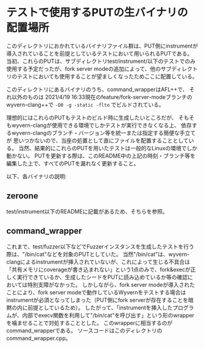 # テストで使用するPUTの生バイナリの配置場所

このディレクトリにおかれているバイナリファイル群は、PUT側にinstrumentが導入されていることを前提としているテストにおいて用いられるPUTである。
当初、これらのPUTは、サブディレクトリtest/instrument/以下のテストでのみ使用する予定だったが、fork server modeの追加によって、他のサブディレクトリのテストにおいても使用することが望ましくなったためここに配置している。

このディレクトリにあるバイナリのうち、command\_wrapperはAFL\+\+で、
それ以外のものは 2021/4/19 16:33現在のfeature/fork-server-modeブランチのwyvern-clang++で
`-O0 -g -static -flto`
でビルドされている。

理想的にはこれらのPUTもテストのビルド時に生成したいところだが、
そもそもwyvern-clangが使用できる環境でしかテストが実行できなくなる上、
依存するwyvern-clangのブランチ・バージョン等を統一または指定する簡便な手立てが
思いつかないので、当座の処置として直にファイルを配置することとしている。
当然、結果的にこれらのPUTを用いたテストは一般的なLinuxの環境でしか動かない。
PUTを更新する際は、このREADME中の上記の時刻・ブランチ等を編集した上で、すべてのPUTを漏れなく更新すること。

以下、各バイナリの説明:

## zeroone
test/instrument以下のREADMEに記載があるため、そちらを参照。

## command\_wrapper
これまで、test/fuzzer以下などでFuzzerインスタンスを生成したテストを行う際は、"/bin/cat"などを対象のPUTとしていた。
当然"/bin/cat"は、wyvern-clangによるinstrumentが挿入されていないが、これによって生じる不具合は「共有メモリにcoverageが書き込まれない」という1点のみで、fork&execが正しく実行できているか、生成したシードをPUTに読み込めているか等の確認においては特別支障がなかった。
しかしながら、fork server modeが導入されたことにより、fork server modeで動作しているWyvernをテストする場合はinstrumentが必須となってしまった（PUT側にfork serverが存在することを暗黙の内に前提としているため）。
したがって、「instrumentを挿入したプログラムが、内部でexecv関数を利用して"/bin/cat"を呼び出す」という形のwrapperを噛ませることで対処することとした。
このwrapperに相当するのがcommand\_wrapperである。
ソースコードはこのディレクトリのcommand\_wrapper.cpp。
